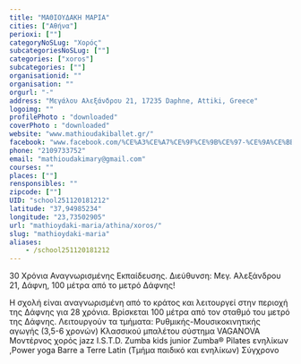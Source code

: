```yaml
---
title: "ΜΑΘΙΟΥΔΑΚΗ ΜΑΡΙΑ"
cities: ["Αθήνα"]
perioxi: [""]
categoryNoSLug: "Χορός"
subcategoriesNoSLug: [""]
categories: ["xoros"]
subcategories: [""]
organisationid: ""
organisation: ""
orgurl: "-"
address: "Μεγάλου Αλεξάνδρου 21, 17235 Daphne, Attiki, Greece"
logoimg: ""
profilePhoto : "downloaded"
coverPhoto : "downloaded"
website: "www.mathioudakiballet.gr/"
facebook: "www.facebook.com/%CE%A3%CE%A7%CE%9F%CE%9B%CE%97-%CE%9A%CE%BB%CE%B1%CF%83%CF%83%CE%B9%CE%BA%CE%BF%CF%85-%CE%9C%CF%80%CE%B1%CE%BB%CE%B5%CF%84%CE%BF%CF%85-Sally-Adam-%CE%9A%CF%81%CE%BF%CF%85%CF%83%CE%BF%CF%85-621855141265072/"
phone: "2109733752"
email: "mathioudakimary@gmail.com"
courses: ""
places: [""]
rensponsibles: ""
zipcode: [""]
UID: "school251120181212"
latitude: "37,94985234"
longitude: "23,73502905"
url: "mathioydaki-maria/athina/xoros/"
slug: "mathioydaki-maria"
aliases:
    - /school251120181212
---
```



30 Χρόνια Αναγνωρισμένης Εκπαίδευσης. Διεύθυνση: Μεγ. Αλεξάνδρου 21, Δάφνη, 100 μέτρα από το μετρό Δάφνης!

Η σχολή είναι αναγνωρισμένη από το κράτος και λειτουργεί στην περιοχή της Δάφνης για 28 χρόνια. Βρίσκεται 100 μέτρα από τον σταθμό του μετρό της Δάφνης. Λειτουργούν τα τμήματα: Ρυθμικής-Μουσικοκινητικής αγωγής (3,5-6 χρονών) Κλασσικού μπαλέτου σύστημα VAGANOVA Μοντέρνος χορός jazz I.S.T.D. Zumba kids junior Zumba® Pilates ενηλίκων ,Power yoga Barre a Terre Latin (Τμήμα παιδικό και ενηλίκων) Σύγχρονο